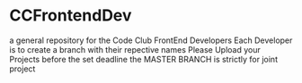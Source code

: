 # CCFrontendDev
a general repository for the Code Club FrontEnd Developers
Each Developer is to create a branch with their repective names 
Please Upload your Projects before the set deadline
the MASTER BRANCH is strictly for joint project 
